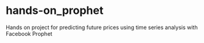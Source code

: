# hands-on_prophet
Hands on project for predicting future prices using time series analysis with Facebook Prophet
